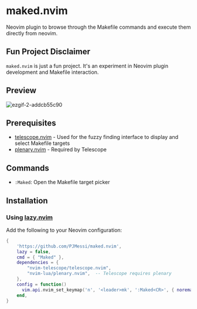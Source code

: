 # maked.nvim
Neovim plugin to browse through the Makefile commands and execute them directly from neovim.

## Fun Project Disclaimer
`maked.nvim` is just a fun project. It's an experiment in Neovim plugin development and Makefile interaction.

## Preview
![ezgif-2-addcb55c90](https://github.com/user-attachments/assets/45f15012-0d97-4993-97e2-db6dcd35783a)

## Prerequisites
- [telescope.nvim](https://github.com/nvim-telescope/telescope.nvim) - Used for the fuzzy finding interface to display and select Makefile targets
- [plenary.nvim](https://github.com/nvim-lua/plenary.nvim) - Required by Telescope

## Commands
- `:Maked`: Open the Makefile target picker

## Installation

### Using [lazy.nvim](https://github.com/folke/lazy.nvim)

Add the following to your Neovim configuration:

```lua
{
    'https://github.com/PJMessi/maked.nvim',
    lazy = false,
    cmd = { "Maked" },
    dependencies = {
        "nvim-telescope/telescope.nvim",
        "nvim-lua/plenary.nvim",  -- Telescope requires plenary
    },
    config = function()
      vim.api.nvim_set_keymap('n', '<leader>mk', ':Maked<CR>', { noremap = true, silent = true })
    end,
}
```
